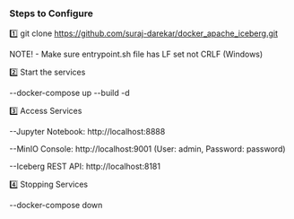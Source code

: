 ### Steps to Configure

1️⃣ git clone https://github.com/suraj-darekar/docker_apache_iceberg.git

NOTE! - Make sure entrypoint.sh file has LF set not CRLF (Windows)

2️⃣ Start the services

--docker-compose up --build -d

3️⃣ Access Services

--Jupyter Notebook: http://localhost:8888

--MinIO Console: http://localhost:9001 (User: admin, Password: password)

--Iceberg REST API: http://localhost:8181

4️⃣ Stopping Services

--docker-compose down
